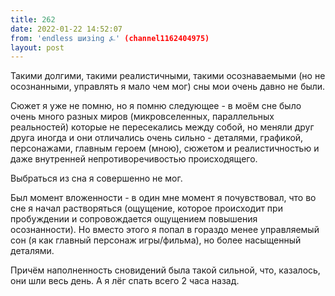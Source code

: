 ```yaml
---
title: 262
date: 2022-01-22 14:52:07
from: 'endless шизing ⍼' (channel1162404975)
layout: post
---
```


Такими долгими, такими реалистичными, такими осознаваемыми (но не осознанными, управлять я мало чем мог) сны мои очень давно не были.

Сюжет я уже не помню, но я помню следующее - в моём сне было очень много разных миров (микровселенных, параллельных реальностей) которые не пересекались между собой, но меняли друг друга иногда и они отличались очень сильно - деталями, графикой, персонажами, главным героем (мною), сюжетом и реалистичностью и даже внутренней непротиворечивостью происходящего.

Выбраться из сна я совершенно не мог.

Был момент вложенности - в один мне момент я почувствовал, что во сне я начал растворяться (ощущение, которое происходит при пробуждении и сопровождается ощущением повышения осознанности). Но вместо этого я попал в гораздо менее управляемый сон (я как главный персонаж игры/фильма), но более насыщенный деталями.

Причём наполненность сновидений была такой сильной, что, казалось, они шли весь день. А я лёг спать всего 2 часа назад.
